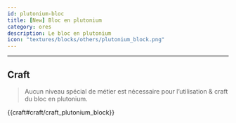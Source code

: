 ```yaml
---
id: plutonium-bloc
title: [New] Bloc en plutonium
category: ores
description: Le bloc en plutonium
icon: "textures/blocks/others/plutonium_block.png"
---
```

___
## Craft  

> Aucun niveau spécial de métier est nécessaire pour l’utilisation & craft du bloc en plutonium.  

{{craft#craft/craft_plutonium_block}}
